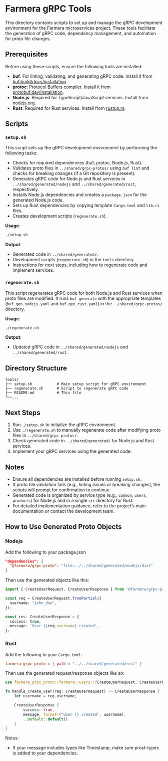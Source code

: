 # Farmera gRPC Tools

This directory contains scripts to set up and manage the gRPC development environment for the Farmera microservices project. These tools facilitate the generation of gRPC code, dependency management, and automation for proto file changes.

## Prerequisites

Before using these scripts, ensure the following tools are installed:

- **buf**: For linting, validating, and generating gRPC code. Install it from [buf.build/docs/installation](https://buf.build/docs/installation).
- **protoc**: Protocol Buffers compiler. Install it from [protobuf.dev/installation](https://protobuf.dev/installation/).
- **Node.js**: Required for TypeScript/JavaScript services. Install from [nodejs.org](https://nodejs.org/).
- **Rust**: Required for Rust services. Install from [rustup.rs](https://rustup.rs/).

## Scripts

### `setup.sh`

This script sets up the gRPC development environment by performing the following tasks:

- Checks for required dependencies (buf, protoc, Node.js, Rust).
- Validates proto files in `../shared/grpc-protos/` using `buf lint` and checks for breaking changes (if a Git repository is present).
- Generates gRPC code for Node.js and Rust services in `../shared/generated/nodejs` and `../shared/generated/rust`, respectively.
- Installs Node.js dependencies and creates a `package.json` for the generated Node.js code.
- Sets up Rust dependencies by copying template `Cargo.toml` and `lib.rs` files.
- Creates development scripts (`regenerate.sh`).

**Usage**:
```bash
./setup.sh
```

**Output**:
- Generated code in `../shared/generated/`.
- Development scripts (`regenerate.sh`) in the `tools` directory.
- Instructions for next steps, including how to regenerate code and implement services.

### `regenerate.sh`

This script regenerates gRPC code for both Node.js and Rust services when proto files are modified. It runs `buf generate` with the appropriate templates (`buf.gen.nodejs.yaml` and `buf.gen.rust.yaml`) in the `../shared/grpc-protos/` directory.

**Usage**:
```bash
./regenerate.sh
```

**Output**:
- Updated gRPC code in `../shared/generated/nodejs` and `../shared/generated/rust`.


## Directory Structure

```
tools/
├── setup.sh           # Main setup script for gRPC environment
├── regenerate.sh      # Script to regenerate gRPC code
├── README.md          # This file
└──...
```

## Next Steps

1. Run `./setup.sh` to initialize the gRPC environment.
2. Use `./regenerate.sh` to manually regenerate code after modifying proto files in `../shared/grpc-protos/`.
4. Check generated code in `../shared/generated/` for Node.js and Rust services.
5. Implement your gRPC services using the generated code.

## Notes

- Ensure all dependencies are installed before running `setup.sh`.
- If proto file validation fails (e.g., linting issues or breaking changes), the scripts will prompt for confirmation to continue.
- Generated code is organized by service type (e.g., `common`, `users`, `products`) for Node.js and in a single `src` directory for Rust.
- For detailed implementation guidance, refer to the project’s main documentation or contact the development team.

## How to Use Generated Proto Objects

### Nodejs

Add the following to your package.json

```json
"dependencies": {
  "@farmera/grpc-proto": "file:../../shared/generated/nodejs/dist"
}
```

Then use the generated objects like this:

```TypeScript
import { CreateUserRequest, CreateUserResponse } from '@farmera/grpc-proto/dist/users/users';

const req = CreateUserRequest.fromPartial({
  username: "john_doe",
});

const res: CreateUserResponse = {
  success: true,
  message: `User ${req.username} created`,
};
```

### Rust

Add the following to your `Cargo.toml`:

```toml
farmera-grpc-proto = { path = "../../shared/generated/rust" }
```

Then use the generated request/response objects like so:
```rust
use farmera_grpc_proto::farmera::users::{CreateUserRequest, CreateUserResponse};

fn handle_create_user(req: CreateUserRequest) -> CreateUserResponse {
    let username = req.username;

    CreateUserResponse {
        success: true,
        message: format!("User {} created", username),
        ..Default::default()
    }
}
```

Notes:

- If your message includes types like Timestamp, make sure prost-types is added to your dependencies.






